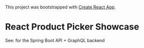 This project was bootstrapped with [Create React App](https://github.com/facebook/create-react-app).

# React Product Picker Showcase

See: for the Spring Boot API + GraphQL backend
